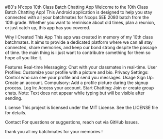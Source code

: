 #80's N'cops
10th Class Batch Chatting App
Welcome to the 10th Class Batch Chatting App! This Android application is designed to help you stay connected with all your batchmates for Ncops SEE 2080 batch from the 10th grade. Whether you want to reminisce about old times, plan a reunion, or just catch up, this app has you covered.

Why I Created This App
This app was created in memory of my 10th class batchmates. It aims to provide a dedicated platform where we can all stay connected, share memories, and keep our bond strong despite the passage of time. the main thing is i just want to contributre something for them so hope all you like it.

Features
Real-time Messaging: Chat with your classmates in real-time.
User Profiles: Customize your profile with a picture and bio.
Privacy Settings: Control who can see your profile and send you messages.
Usage
Sign Up: Create an account.
Compulsory: Add a profile picture during the signup process.
Log In: Access your account.
Start Chatting: Join or create group chats.
Note: Text does not appear while typing but will be visible after sending.


License
This project is licensed under the MIT License. See the LICENSE file for details.

Contact
For questions or suggestions, reach out via GitHub Issues.

thank you all my batchmates for your memories !
